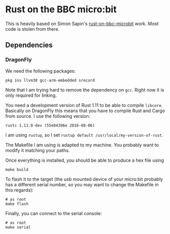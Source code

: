 # Rust on the BBC micro:bit

This is heavily based on Simon Sapin's
[rust-on-bbc-microbit](https://github.com/SimonSapin/rust-on-bbc-microbit)
work. Most code is stolen from there.

## Dependencies

### DragonFly

We need the following packages:

    pkg ins llvm38 gcc-arm-embedded srecord

Note that I am trying hard to remove the dependency on `gcc`. Right now it is
only required for linking.

You need a development version of Rust 1.11 to be able to compile `libcore`.
Basically on DragonFly this means that you have to compile Rust and Cargo from
source. I use the following version:

    rustc 1.11.0-dev (55e84396e 2016-08-06)

I am using `rustup`, so I set `rustup default /usr/local/my-version-of-rust`.

The Makefile I am using is adapted to my machine. You probably want to modify
it matching your paths.

Once everything is installed, you should be able to produce a hex file using

    make build

To flash it to the target (the usb mounted device of your micro:bit probably
has a different serial number, so you may want to change the Makefile in this regards):

    # as root
    make flash

Finally, you can connect to the serial console:

    # as root
    make serial
